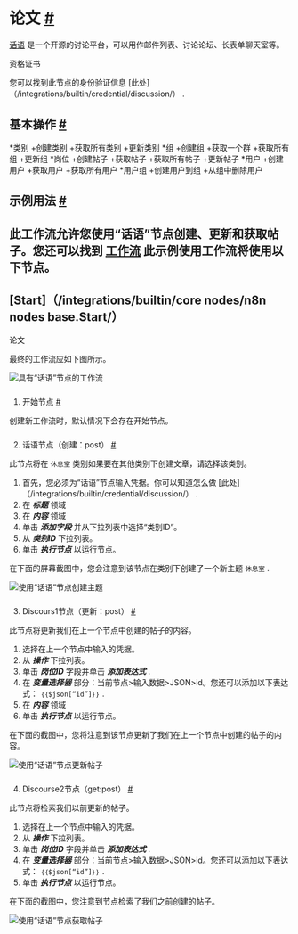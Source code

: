 


 论文
 [#](#话语 "永久链接")
=============================================



[话语](https://www.discourse.org/) 
 是一个开源的讨论平台，可以用作邮件列表、讨论论坛、长表单聊天室等。
 




 资格证书
 



 您可以找到此节点的身份验证信息
 [此处]（/integrations/builtin/credential/discussion/）
 .
 




 基本操作
 [#](#基本操作 "永久链接")
-----------------------------------------------------------


*类别
	+创建类别
	+获取所有类别
	+更新类别
*组
	+创建组
	+获取一个群
	+获取所有组
	+更新组
*岗位
	+创建帖子
	+获取帖子
	+获取所有帖子
	+更新帖子
*用户
	+创建用户
	+获取用户
	+获取所有用户
*用户组
	+创建用户到组
	+从组中删除用户



 示例用法
 [#](#示例用法 "永久链接")
-----------------------------------------------------



 此工作流允许您使用“话语”节点创建、更新和获取帖子。您还可以找到
 [工作流](https://n8n.io/workflows/930) 
 此示例使用工作流将使用以下节点。
-
 [Start]（/integrations/builtin/core nodes/n8n nodes base.Start/）
 -
 论文




 最终的工作流应如下图所示。
 



![具有“话语”节点的工作流](https://d33wubrfki0l68.cloudfront.net/4f6ba7719f1c5548ab4ffe48187550ea63f917b0/b1e6b/_images/integrations/builtin/app-nodes/discourse/workflow.png)



### 
 1. 开始节点
 [#](#1-start-node "永久链接")



 创建新工作流时，默认情况下会存在开始节点。
 


### 
 2. 话语节点（创建：post）
 [#](#2-清除-节点-创建-post "永久链接")



 此节点将在
 `休息室`
 类别如果要在其他类别下创建文章，请选择该类别。
 


1. 首先，您必须为“话语”节点输入凭据。你可以知道怎么做
 [此处]（/integrations/builtin/credential/discussion/）
 .
2. 在
 ***标题***
 领域
3. 在
 ***内容***
 领域
4. 单击
 ***添加字段***
 并从下拉列表中选择“类别ID”。
5. 从
 ***类别ID***
 下拉列表。
6. 单击
 ***执行节点***
 以运行节点。



 在下面的屏幕截图中，您会注意到该节点在类别下创建了一个新主题
 `休息室`
 .
 



![使用“话语”节点创建主题](https://d33wubrfki0l68.cloudfront.net/7002ef364786110ce84e2af4926a6202aa41156c/24955/_images/integrations/builtin/app-nodes/discourse/discourse_node.png)



### 
 3. Discours1节点（更新：post）
 [#](#3-displace1-node-update-post "永久链接")



 此节点将更新我们在上一个节点中创建的帖子的内容。
 


1. 选择在上一个节点中输入的凭据。
2. 从
 ***操作***
 下拉列表。
3. 单击
 ***岗位ID***
 字段并单击
 ***添加表达式***
 .
4. 在
 ***变量选择器***
 部分：当前节点>输入数据>JSON>id。您还可以添加以下表达式：
 `｛｛$json[“id”]｝｝`
 .
5. 在
 ***内容***
 领域
6. 单击
 ***执行节点***
 以运行节点。



 在下面的截图中，您将注意到该节点更新了我们在上一个节点中创建的帖子的内容。
 



![使用“话语”节点更新帖子](https://d33wubrfki0l68.cloudfront.net/576a516d0b16f75ae53f3a817328de351edfc3fd/bbd48/_images/integrations/builtin/app-nodes/discourse/discourse1_node.png)



### 
 4. Discourse2节点（get:post）
 [#](#4-digrase2-node-get-post "永久链接")



 此节点将检索我们以前更新的帖子。
 


1. 选择在上一个节点中输入的凭据。
2. 从
 ***操作***
 下拉列表。
3. 单击
 ***岗位ID***
 字段并单击
 ***添加表达式***
 .
4. 在
 ***变量选择器***
 部分：当前节点>输入数据>JSON>id。您还可以添加以下表达式：
 `｛｛$json[“id”]｝｝`
 .
5. 单击
 ***执行节点***
 以运行节点。



 在下面的截图中，您注意到节点检索了我们之前创建的帖子。
 



![使用“话语”节点获取帖子](https://d33wubrfki0l68.cloudfront.net/3b8ad4136965e66b439d8ea16e0ffae6db944f8c/71c4d/_images/integrations/builtin/app-nodes/discourse/discourse2_node.png)





